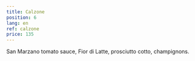 ```yaml
---
title: Calzone
position: 6
lang: en
ref: calzone
price: 135
---
```


San Marzano tomato sauce, Fior di Latte, prosciutto cotto, champignons.
